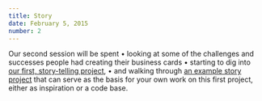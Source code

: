```yaml
---
title: Story
date: February 5, 2015
number: 2
---
```


Our second session will be spent • looking at some of the challenges and successes people had creating their business cards • starting to dig into [our first, story-telling project](https://github.com/dgmde15/a-story-in-pomes), • and walking through [an example story project](http://dgmde15.github.io/a-story-in-pomes/) that can serve as the basis for your own work on this first project, either as inspiration or a code base.
